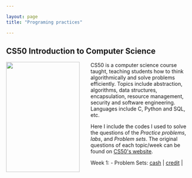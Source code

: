 ```yaml
---

layout: page
title: "Programing practices"

---
```


## CS50 Introduction to Computer Science

<img style="border: 0px solid ; width: 200px; height: 300px; float: left; padding-right:30px" src="jingwenzhang1118/jingwenzhang1118/images/cs50_logo.png" alt="" class="inline-block">
CS50 is a computer science course taught, teaching students how to think algorithmically and solve problems efficiently. Topics include abstraction, algorithms, data structures, encapsulation, resource management, security and software engineering. Languages include C, Python and SQL, etc. 


Here I include the codes I used to solve the questions of the *Practice problems*,  *labs*, and *Problem sets*. The original questions of each topic/week can be found on [CS50's website](https://cs50.harvard.edu/x/2023/).


Week 1: 
    - Problem Sets: [cash](https://github.com/jingwenzhang1118/CS50_complete/blob/main/cs50-week1/pset1/cash.c) \| [credit](https://github.com/jingwenzhang1118/CS50_complete/blob/6194761254b259ccea4340ba0af65fd22868455c/cs50-week1/pset1/credit.c#L1) \|

